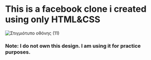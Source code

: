 <h1> This is a facebook clone i created using only HTML&CSS </h1>

![Στιγμιότυπο οθόνης (11)](https://user-images.githubusercontent.com/65974766/155731958-dafc3707-6af2-4aa8-a759-3e9abaebb447.png)

<h3> Note: I do not own this design. I am using it for practice purposes. </h3>
